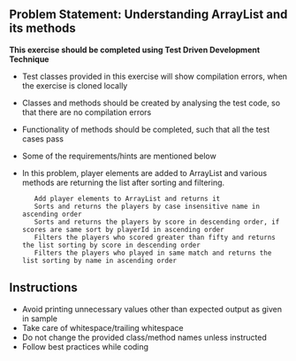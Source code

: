 ## Problem Statement: Understanding ArrayList and its methods ##

**This exercise should be completed using Test Driven Development Technique**

- Test classes provided in this exercise will show compilation errors, when the exercise is cloned locally
- Classes and methods should be created by analysing the test code, so that there are no compilation errors
- Functionality of methods should be completed, such that all the test cases pass
- Some of the requirements/hints are mentioned below

- In this problem, player elements are added to ArrayList and various methods are returning the list after
  sorting and filtering.
        
         Add player elements to ArrayList and returns it
         Sorts and returns the players by case insensitive name in ascending order
         Sorts and returns the players by score in descending order, if scores are same sort by playerId in ascending order
         Filters the players who scored greater than fifty and returns the list sorting by score in descending order 
         Filters the players who played in same match and returns the list sorting by name in ascending order
   

## Instructions
- Avoid printing unnecessary values other than expected output as given in sample
- Take care of whitespace/trailing whitespace
- Do not change the provided class/method names unless instructed
- Follow best practices while coding
